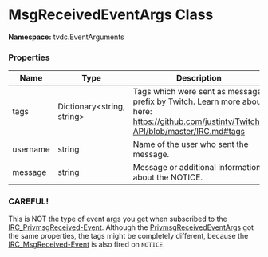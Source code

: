 # MsgReceivedEventArgs Class

**Namespace:** tvdc.EventArguments

### Properties
Name|Type|Description
----|----|-----------
tags|Dictionary<string, string>|Tags which were sent as message prefix by Twitch. Learn more about here: https://github.com/justintv/Twitch-API/blob/master/IRC.md#tags
username|string|Name of the user who sent the message.
message|string|Message or additional information about the NOTICE.

### CAREFUL!
This is NOT the type of event args you get when subscribed to the [IRC_PrivmsgReceived-Event](https://github.com/newcat/TVDC/blob/master/Plugin-Documentation/Reference/IPluginHost.md#events).
Although the [PrivmsgReceivedEventArgs](PrivmsgReceivedEventArgs.md) got the same properties, the tags might be completely different, because the [IRC_MsgReceived-Event](https://github.com/newcat/TVDC/blob/master/Plugin-Documentation/Reference/IPluginHost.md#events) is also fired on `NOTICE`.
